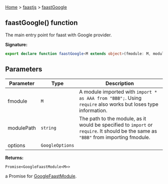 [Home](./index) &gt; [faastjs](./faastjs.md) &gt; [faastGoogle](./faastjs.faastgoogle.md)

## faastGoogle() function

The main entry point for faast with Google provider.

<b>Signature:</b>

```typescript
export declare function faastGoogle<M extends object>(fmodule: M, modulePath: string, options?: GoogleOptions): Promise<GoogleFaastModule<M>>;
```

## Parameters

|  Parameter | Type | Description |
|  --- | --- | --- |
|  fmodule | `M` | A module imported with `import * as AAA from "BBB";`<!-- -->. Using `require` also works but loses type information. |
|  modulePath | `string` | The path to the module, as it would be specified to `import` or `require`<!-- -->. It should be the same as `"BBB"` from importing fmodule. |
|  options | `GoogleOptions` |  |

<b>Returns:</b>

`Promise<GoogleFaastModule<M>>`

a Promise for [GoogleFaastModule](./faastjs.googlefaastmodule.md)<!-- -->.

